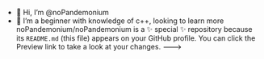 - 👋 Hi, I’m @noPandemonium
- 👀 I’m a beginner with knowledge of c++, looking to learn more
noPandemonium/noPandemonium is a ✨ special ✨ repository because its `README.md` (this file) appears on your GitHub profile.
You can click the Preview link to take a look at your changes.
--->

